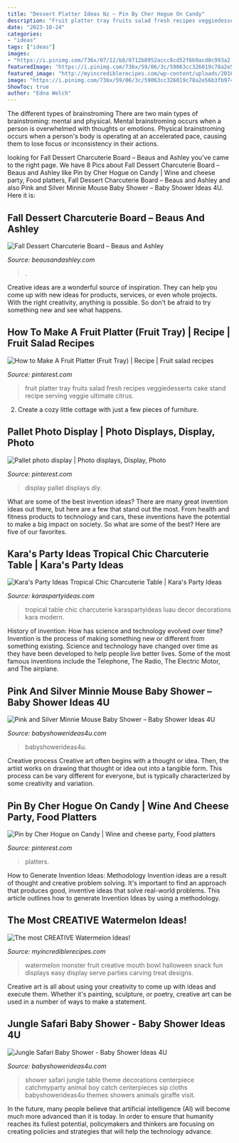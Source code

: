 ```yaml
---
title: "Dessert Platter Ideas Nz ~ Pin By Cher Hogue On Candy"
description: "Fruit platter tray fruits salad fresh recipes veggiedesserts cake stand recipe serving veggie ultimate citrus"
date: "2023-10-24"
categories:
- "ideas"
tags: ["ideas"]
images:
- "https://i.pinimg.com/736x/07/12/b8/0712b8952accc8cd52f6b9acd0c993a2.jpg"
featuredImage: "https://i.pinimg.com/736x/59/06/3c/59063cc326019c78a2e56b3fb9748559.jpg"
featured_image: "http://myincrediblerecipes.com/wp-content/uploads/2016/06/1-75.jpg"
image: "https://i.pinimg.com/736x/59/06/3c/59063cc326019c78a2e56b3fb9748559.jpg"
ShowToc: true
author: "Edna Welch"
---
```



The different types of brainstroming
There are two main types of brainstroming: mental and physical. Mental brainstroming occurs when a person is overwhelmed with thoughts or emotions. Physical brainstroming occurs when a person's body is operating at an accelerated pace, causing them to lose focus or inconsistency in their actions.

	

		
looking for Fall Dessert Charcuterie Board – Beaus and Ashley you've came to the right page. We have 8 Pics about Fall Dessert Charcuterie Board – Beaus and Ashley like Pin by Cher Hogue on Candy | Wine and cheese party, Food platters, Fall Dessert Charcuterie Board – Beaus and Ashley and also Pink and Silver Minnie Mouse Baby Shower – Baby Shower Ideas 4U. Here it is:
		
    
## Fall Dessert Charcuterie Board – Beaus And Ashley

<img loading=lazy src="https://beausandashley.com/wp-content/uploads/2020/10/IMG_2358.jpg" onerror="this.onerror=null;this.src='https://tse1.mm.bing.net/th?id=OIP.PehkthsmTWYjyTKP_R7msQHaJ4&amp;pid=15.1';" alt="Fall Dessert Charcuterie Board – Beaus and Ashley">

_Source: beausandashley.com_

>. 

	

Creative ideas are a wonderful source of inspiration. They can help you come up with new ideas for products, services, or even whole projects. With the right creativity, anything is possible. So don't be afraid to try something new and see what happens.

    
## How To Make A Fruit Platter (Fruit Tray) | Recipe | Fruit Salad Recipes

<img loading=lazy src="https://i.pinimg.com/736x/07/12/b8/0712b8952accc8cd52f6b9acd0c993a2.jpg" onerror="this.onerror=null;this.src='https://tse3.mm.bing.net/th?id=OIP.tAWOMD4Xctrk1HulVa_jPQHaLH&amp;pid=15.1';" alt="How to Make A Fruit Platter (Fruit Tray) | Recipe | Fruit salad recipes">

_Source: pinterest.com_

>fruit platter tray fruits salad fresh recipes veggiedesserts cake stand recipe serving veggie ultimate citrus. 

	

2. Create a cozy little cottage with just a few pieces of furniture.

    
## Pallet Photo Display | Photo Displays, Display, Photo

<img loading=lazy src="https://i.pinimg.com/originals/85/ec/c4/85ecc4fc885f1faab5e1e51ed489ec02.jpg" onerror="this.onerror=null;this.src='https://tse1.mm.bing.net/th?id=OIP.FMIortWApRbg5ZDF6AAJvwHaJ4&amp;pid=15.1';" alt="Pallet photo display | Photo displays, Display, Photo">

_Source: pinterest.com_

>display pallet displays diy. 

	

What are some of the best invention ideas?
There are many great invention ideas out there, but here are a few that stand out the most. From health and fitness products to technology and cars, these inventions have the potential to make a big impact on society. So what are some of the best? Here are five of our favorites.

    
## Kara&#039;s Party Ideas Tropical Chic Charcuterie Table | Kara&#039;s Party Ideas

<img loading=lazy src="http://karaspartyideas.com/wp-content/uploads/2018/07/Tropical-Chic-Charcuterie-Table-via-Karas-Party-Ideas-KarasPartyIdeas.com6_.jpg" onerror="this.onerror=null;this.src='https://tse2.mm.bing.net/th?id=OIP.e6vl37Rm5OCYGdGal2w9NQHaJ3&amp;pid=15.1';" alt="Kara&#039;s Party Ideas Tropical Chic Charcuterie Table | Kara&#039;s Party Ideas">

_Source: karaspartyideas.com_

>tropical table chic charcuterie karaspartyideas luau decor decorations kara modern. 

	

History of invention: How has science and technology evolved over time?
Invention is the process of making something new or different from something existing. Science and technology have changed over time as they have been developed to help people live better lives. Some of the most famous inventions include the Telephone, The Radio, The Electric Motor, and The airplane.

    
## Pink And Silver Minnie Mouse Baby Shower – Baby Shower Ideas 4U

<img loading=lazy src="https://babyshowerideas4u.com/wp-content/uploads/2021/04/Pink-and-Silver-Minnie-Mouse-Baby-Shower-Tablescape.jpg" onerror="this.onerror=null;this.src='https://tse1.mm.bing.net/th?id=OIP.zLAzfj-RtG7YDrzUVjZrMgHaLZ&amp;pid=15.1';" alt="Pink and Silver Minnie Mouse Baby Shower – Baby Shower Ideas 4U">

_Source: babyshowerideas4u.com_

>babyshowerideas4u. 

	

Creative process
Creative art often begins with a thought or idea. Then, the artist works on drawing that thought or idea out into a tangible form. This process can be vary different for everyone, but is typically characterized by some creativity and variation.

    
## Pin By Cher Hogue On Candy | Wine And Cheese Party, Food Platters

<img loading=lazy src="https://i.pinimg.com/736x/59/06/3c/59063cc326019c78a2e56b3fb9748559.jpg" onerror="this.onerror=null;this.src='https://tse3.mm.bing.net/th?id=OIP.zWbsGZnesQ2Ga8_deVg0EAHaLi&amp;pid=15.1';" alt="Pin by Cher Hogue on Candy | Wine and cheese party, Food platters">

_Source: pinterest.com_

>platters. 

	

How to Generate Invention Ideas: Methodology
Invention ideas are a result of thought and creative problem solving. It's important to find an approach that produces good, inventive ideas that solve real-world problems. This article outlines how to generate Invention Ideas by using a methodology.

    
## The Most CREATIVE Watermelon Ideas!

<img loading=lazy src="http://myincrediblerecipes.com/wp-content/uploads/2016/06/1-75.jpg" onerror="this.onerror=null;this.src='https://tse2.mm.bing.net/th?id=OIP.fPVDKxWMYmo0pC57c_mZDAHaKQ&amp;pid=15.1';" alt="The most CREATIVE Watermelon Ideas!">

_Source: myincrediblerecipes.com_

>watermelon monster fruit creative mouth bowl halloween snack fun displays easy display serve parties carving treat designs. 

	

Creative art is all about using your creativity to come up with ideas and execute them. Whether it's painting, sculpture, or poetry, creative art can be used in a number of ways to make a statement.

    
## Jungle Safari Baby Shower - Baby Shower Ideas 4U

<img loading=lazy src="https://babyshowerideas4u.com/wp-content/uploads/2014/04/Jungle-Safari-Baby-Shower-setting.jpg" onerror="this.onerror=null;this.src='https://tse4.mm.bing.net/th?id=OIP.Z4dIdQ8hT70vkiE5iFJAVQHaFh&amp;pid=15.1';" alt="Jungle Safari Baby Shower - Baby Shower Ideas 4U">

_Source: babyshowerideas4u.com_

>shower safari jungle table theme decorations centerpiece catchmyparty animal boy catch centerpieces sip cloths babyshowerideas4u themes showers animals giraffe visit. 

	

In the future, many people believe that artificial intelligence (AI) will become much more advanced than it is today. In order to ensure that humanity reaches its fullest potential, policymakers and thinkers are focusing on creating policies and strategies that will help the technology advance.

